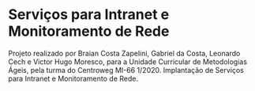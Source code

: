 # Serviços para Intranet e Monitoramento de Rede
Projeto realizado por Braian Costa Zapelini, Gabriel da Costa, Leonardo Cech e Victor Hugo Moresco, 
para a Unidade Curricular de Metodologias Ágeis, pela turma do Centroweg MI-66 1/2020.
Implantação de Serviços para Intranet e Monitoramento de Rede.
